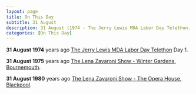 ```yaml
---
layout: page
title: On This Day
subtitle: 31 August
description: 31 August (1974 - The Jerry Lewis MDA Labor Day Telethon. 1975 - The Lena Zavaroni Show - Winter Gardens, Bournemouth. 1980 - The Lena Zavaroni Show - The Opera House, Blackpool.)
categories: [On This Day]
---
```


**31 August 1974**
<span id="age1"></span> years ago [The Jerry Lewis MDA Labor Day Telethon](/us%20television/1974/08/31/jerry-lewis-mda-labor-day-telethon.html) Day 1.

**31 August 1975**
<span id="age2"></span> years ago [The Lena Zavaroni Show - Winter Gardens, Bournemouth](/theatre/the%20lena%20zavaroni%20show/1975/08/31/the-lena-zavaroni-show.html).

**31 August 1980**
<span id="age3"></span> years ago [The Lena Zavaroni Show - The Opera House, Blackpool](/theatre/the%20lena%20zavaroni%20show/1980/08/31/the-lena-zavaroni-show.html).

<!-- Script for calculating number of years ago -->
<script>
var dob = '19740831';
var year = Number(dob.substr(0, 4));
var month = Number(dob.substr(4, 2)) - 1;
var day = Number(dob.substr(6, 2));
var today = new Date();
var age1 = today.getFullYear() - year;
if (today.getMonth() < month || (today.getMonth() == month && today.getDate() < day)) {
age1--;
}
document.getElementById("age1").innerHTML=age1;

var dob = '19750831';
var year = Number(dob.substr(0, 4));
var month = Number(dob.substr(4, 2)) - 1;
var day = Number(dob.substr(6, 2));
var today = new Date();
var age2 = today.getFullYear() - year;
if (today.getMonth() < month || (today.getMonth() == month && today.getDate() < day)) {
age2--;
}
document.getElementById("age2").innerHTML=age2;

var dob = '19800831';
var year = Number(dob.substr(0, 4));
var month = Number(dob.substr(4, 2)) - 1;
var day = Number(dob.substr(6, 2));
var today = new Date();
var age3 = today.getFullYear() - year;
if (today.getMonth() < month || (today.getMonth() == month && today.getDate() < day)) {
age3--;
}
document.getElementById("age3").innerHTML=age3;
</script>
